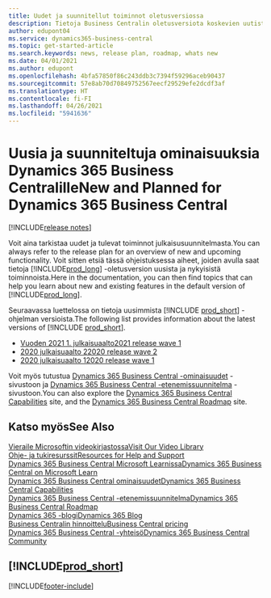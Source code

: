 ```yaml
---
title: Uudet ja suunnitellut toiminnot oletusversiossa
description: Tietoja Business Centralin oletusversiota koskevien uutisten ja päivitysten etsimisestä.
author: edupont04
ms.service: dynamics365-business-central
ms.topic: get-started-article
ms.search.keywords: news, release plan, roadmap, whats new
ms.date: 04/01/2021
ms.author: edupont
ms.openlocfilehash: 4bfa57850f86c243ddb3c7394f59296aceb90437
ms.sourcegitcommit: 57e8ab70d70849752567eecf29529efe2dcdf3af
ms.translationtype: HT
ms.contentlocale: fi-FI
ms.lasthandoff: 04/26/2021
ms.locfileid: "5941636"
---
```

# <a name="new-and-planned-for-dynamics-365-business-central"></a><span data-ttu-id="d0800-103">Uusia ja suunniteltuja ominaisuuksia Dynamics 365 Business Centralille</span><span class="sxs-lookup"><span data-stu-id="d0800-103">New and Planned for Dynamics 365 Business Central</span></span>

[!INCLUDE[release notes](includes/release-notes.md)]

<span data-ttu-id="d0800-104">Voit aina tarkistaa uudet ja tulevat toiminnot julkaisusuunnitelmasta.</span><span class="sxs-lookup"><span data-stu-id="d0800-104">You can always refer to the release plan for an overview of new and upcoming functionality.</span></span> <span data-ttu-id="d0800-105">Voit sitten etsiä tässä ohjeistuksessa aiheet, joiden avulla saat tietoja [!INCLUDE[prod_long](includes/prod_long.md)] -oletusversion uusista ja nykyisistä toiminnoista.</span><span class="sxs-lookup"><span data-stu-id="d0800-105">Here in the documentation, you can then find topics that can help you learn about new and existing features in the default version of [!INCLUDE[prod_long](includes/prod_long.md)].</span></span>  

<span data-ttu-id="d0800-106">Seuraavassa luettelossa on tietoja uusimmista [!INCLUDE [prod_short](includes/prod_short.md)] -ohjelman versioista.</span><span class="sxs-lookup"><span data-stu-id="d0800-106">The following list provides information about the latest versions of [!INCLUDE [prod_short](includes/prod_short.md)].</span></span>  

* [<span data-ttu-id="d0800-107">Vuoden 2021 1. julkaisuaalto</span><span class="sxs-lookup"><span data-stu-id="d0800-107">2021 release wave 1</span></span>](/dynamics365-release-plan/2021wave1/smb/dynamics365-business-central/planned-features)  
* [<span data-ttu-id="d0800-108">2020 julkaisuaalto 2</span><span class="sxs-lookup"><span data-stu-id="d0800-108">2020 release wave 2</span></span>](/dynamics365-release-plan/2020wave2/smb/dynamics365-business-central/planned-features)  
* [<span data-ttu-id="d0800-109">2020 julkaisuaalto 1</span><span class="sxs-lookup"><span data-stu-id="d0800-109">2020 release wave 1</span></span>](/dynamics365-release-plan/2020wave1/dynamics365-business-central/planned-features)  

<span data-ttu-id="d0800-110">Voit myös tutustua [Dynamics 365 Business Central -ominaisuudet](https://dynamics.microsoft.com/business-central/capabilities/) -sivustoon ja [Dynamics 365 Business Central -etenemissuunnitelma](https://dynamics.microsoft.com/roadmap/business-central/) -sivustoon.</span><span class="sxs-lookup"><span data-stu-id="d0800-110">You can also explore the [Dynamics 365 Business Central Capabilities](https://dynamics.microsoft.com/business-central/capabilities/) site, and the [Dynamics 365 Business Central Roadmap](https://dynamics.microsoft.com/roadmap/business-central/) site.</span></span>  

<!--comment out for 3 days[![RSS Subscription](/dynamics365-release-plan/media/feed-icon.png "RSS Subscription")](https://go.microsoft.com/fwlink/?linkid=2161350) Updates to Dynamics 365 Business Central documentation-->

## <a name="see-also"></a><span data-ttu-id="d0800-111">Katso myös</span><span class="sxs-lookup"><span data-stu-id="d0800-111">See Also</span></span>

[<span data-ttu-id="d0800-112">Vieraile Microsoftin videokirjastossa</span><span class="sxs-lookup"><span data-stu-id="d0800-112">Visit Our Video Library</span></span>](across-videos.md)  
[<span data-ttu-id="d0800-113">Ohje- ja tukiresurssit</span><span class="sxs-lookup"><span data-stu-id="d0800-113">Resources for Help and Support</span></span>](product-help-and-support.md)  
[<span data-ttu-id="d0800-114">Dynamics 365 Business Central Microsoft Learnissa</span><span class="sxs-lookup"><span data-stu-id="d0800-114">Dynamics 365 Business Central on Microsoft Learn</span></span>](/learn/dynamics365/business-central?WT.mc_id=dyn365bc_landingpage-docs)  
[<span data-ttu-id="d0800-115">Dynamics 365 Business Central ominaisuudet</span><span class="sxs-lookup"><span data-stu-id="d0800-115">Dynamics 365 Business Central Capabilities</span></span>](https://dynamics.microsoft.com/business-central/capabilities/)  
[<span data-ttu-id="d0800-116">Dynamics 365 Business Central -etenemissuunnitelma</span><span class="sxs-lookup"><span data-stu-id="d0800-116">Dynamics 365 Business Central Roadmap</span></span>](https://dynamics.microsoft.com/roadmap/business-central/)  
[<span data-ttu-id="d0800-117">Dynamics 365 -blogi</span><span class="sxs-lookup"><span data-stu-id="d0800-117">Dynamics 365 Blog</span></span>](https://cloudblogs.microsoft.com/dynamics365/it/product/business-central/)  
[<span data-ttu-id="d0800-118">Business Centralin hinnoittelu</span><span class="sxs-lookup"><span data-stu-id="d0800-118">Business Central pricing</span></span>](https://dynamics.microsoft.com/business-central/overview/#pricing)  
[<span data-ttu-id="d0800-119">Dynamics 365 Business Central -yhteisö</span><span class="sxs-lookup"><span data-stu-id="d0800-119">Dynamics 365 Business Central Community</span></span>](https://community.dynamics.com/business/)

## [!INCLUDE[prod_short](includes/free_trial_md.md)]

[!INCLUDE[footer-include](includes/footer-banner.md)]